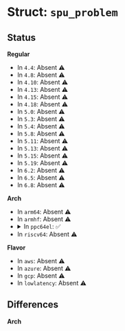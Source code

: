 # Struct: <code>spu_problem</code>

## Status
<b>Regular</b>
<ul>
<li>
In <code>4.4</code>: Absent ⚠️
</li>
<li>
In <code>4.8</code>: Absent ⚠️
</li>
<li>
In <code>4.10</code>: Absent ⚠️
</li>
<li>
In <code>4.13</code>: Absent ⚠️
</li>
<li>
In <code>4.15</code>: Absent ⚠️
</li>
<li>
In <code>4.18</code>: Absent ⚠️
</li>
<li>
In <code>5.0</code>: Absent ⚠️
</li>
<li>
In <code>5.3</code>: Absent ⚠️
</li>
<li>
In <code>5.4</code>: Absent ⚠️
</li>
<li>
In <code>5.8</code>: Absent ⚠️
</li>
<li>
In <code>5.11</code>: Absent ⚠️
</li>
<li>
In <code>5.13</code>: Absent ⚠️
</li>
<li>
In <code>5.15</code>: Absent ⚠️
</li>
<li>
In <code>5.19</code>: Absent ⚠️
</li>
<li>
In <code>6.2</code>: Absent ⚠️
</li>
<li>
In <code>6.5</code>: Absent ⚠️
</li>
<li>
In <code>6.8</code>: Absent ⚠️
</li>
</ul>
<b>Arch</b>
<ul>
<li>
In <code>arm64</code>: Absent ⚠️
</li>
<li>
In <code>armhf</code>: Absent ⚠️
</li>
<li>
<details>
<summary>In <code>ppc64el</code>: ✅</summary>

```c
struct spu_problem {
    u64 spc_mssync_RW;
    u8 pad_0x0008_0x3000[12280];
    u8 pad_0x3000_0x3004[4];
    u32 mfc_lsa_W;
    u64 mfc_ea_W;
    union mfc_tag_size_class_cmd mfc_union_W;
    u8 pad_0x3018_0x3104[236];
    u32 dma_qstatus_R;
    u8 pad_0x3108_0x3204[252];
    u32 dma_querytype_RW;
    u8 pad_0x3208_0x321c[20];
    u32 dma_querymask_RW;
    u8 pad_0x3220_0x322c[12];
    u32 dma_tagstatus_R;
    u8 pad_0x3230_0x4000[3536];
    u8 pad_0x4000_0x4004[4];
    u32 pu_mb_R;
    u8 pad_0x4008_0x400c[4];
    u32 spu_mb_W;
    u8 pad_0x4010_0x4014[4];
    u32 mb_stat_R;
    u8 pad_0x4018_0x401c[4];
    u32 spu_runcntl_RW;
    u8 pad_0x4020_0x4024[4];
    u32 spu_status_R;
    u8 pad_0x4028_0x402c[4];
    u32 spu_spe_R;
    u8 pad_0x4030_0x4034[4];
    u32 spu_npc_RW;
    u8 pad_0x4038_0x14000[65480];
    u8 pad_0x14000_0x1400c[12];
    u32 signal_notify1;
    u8 pad_0x14010_0x1c00c[32764];
    u32 signal_notify2;
};
```
</details>
</li>
<li>
In <code>riscv64</code>: Absent ⚠️
</li>
</ul>
<b>Flavor</b>
<ul>
<li>
In <code>aws</code>: Absent ⚠️
</li>
<li>
In <code>azure</code>: Absent ⚠️
</li>
<li>
In <code>gcp</code>: Absent ⚠️
</li>
<li>
In <code>lowlatency</code>: Absent ⚠️
</li>
</ul>

## Differences
<b>Arch</b>
<ul>
</ul>
